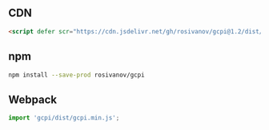 ## CDN
```html
<script defer scr="https://cdn.jsdelivr.net/gh/rosivanov/gcpi@1.2/dist/gcpi.min.js"></script>
```
## npm
```sh
npm install --save-prod rosivanov/gcpi
```
## Webpack
```js
import 'gcpi/dist/gcpi.min.js';
```
